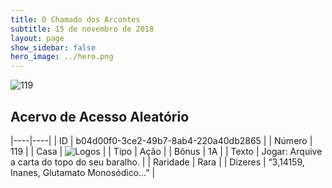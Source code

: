 ```yaml
---
title: O Chamado dos Arcontes
subtitle: 15 de novembro de 2018
layout: page
show_sidebar: false
hero_image: ../hero.png
---
```


![119](https://cdn.keyforgegame.com/media/card_front/pt/341_119_5J4359XWQQ74_pt.png)

## Acervo de Acesso Aleatório

|----|----|
| ID | b04d00f0-3ce2-49b7-8ab4-220a40db2865 |
| Número | 119 |
| Casa | ![Logos](https://archonarcana.com/images/thumb/c/ce/Logos.png/22px-Logos.png "Logos") |
| Tipo | Ação |
| Bônus | 1A |
| Texto | Jogar: Arquive a carta do topo do seu baralho. |
| Raridade | Rara |
| Dizeres | “3,14159, Inanes, Glutamato Monosódico…” |
